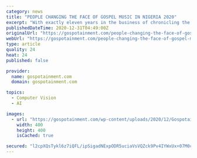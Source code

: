 ```yaml
---
category: news
title: "PEOPLE CHANGING THE FACE OF GOSPEL MUSIC IN NIGERIA 2020"
excerpt: "With exactly eleven years in the business of chronicling the stories and growth of gospel music in Nigeria and inline with our nature since 2014 , Gospotainment has compile a list of people (among many others) who had generated great impacts and has influenced the growth and development of gospel music and gospel artist positively in"
publishedDateTime: 2020-12-31T04:49:00Z
originalUrl: "https://gospotainment.com/people-changing-the-face-of-gospel-music-in-nigeria-2020/"
webUrl: "https://gospotainment.com/people-changing-the-face-of-gospel-music-in-nigeria-2020/"
type: article
quality: 24
heat: 24
published: false

provider:
  name: gospotainment.com
  domain: gospotainment.com

topics:
  - Computer Vision
  - AI

images:
  - url: "https://gospotainment.com/wp-content/uploads/2020/12/Gospotainment.jpg"
    width: 400
    height: 400
    isCached: true

secured: "l2cpXQsTykl6z7iQFL/ipSigadNExpODR5uciaVsVQZck9Pv4IYWxUx+07M0cFciXMW/WsmDO6hDLnZt+dd1hGb4nznQhQOKfxp0GnDtCSRrqhelhSI7mLZ8ld84Ueq0iB99Qfe/5GDijdEUZK7Tap5t643Atqp6mPDFkpvTJY6nW4wtEQvBVrVMKZIEZlwLpMPa9cyCbVaSfFvZHDXnmuDnC5B+QAkzzGPUPYyq1+ULX7+ky1q7tozsKGYv2XpmyrP17+CGYMFReYl+DqV0fWHtsNoQPPqshhNPVkZCF4zlfeGXXHC2VJEz/E3Pr/mfBXsvgBJZwqCTkOllnR7wIaKkngXQVr/whO331YFQYmQ=;QfH76sp2IMGcJKLChtFtEQ=="
---
```


